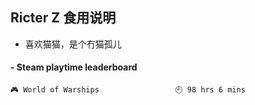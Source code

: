## Ricter Z 食用说明
- 喜欢猫猫，是个冇猫孤儿

<!-- steam-box start -->
#### - Steam playtime leaderboard
```text
🎮 World of Warships                 🕘 98 hrs 6 mins
```
<!-- Powered by https://github.com/YouEclipse/steam-box . -->
<!-- steam-box end -->
